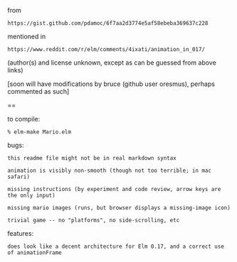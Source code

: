 from

    https://gist.github.com/pdamoc/6f7aa2d3774e5af58ebeba369637c228

mentioned in

    https://www.reddit.com/r/elm/comments/4ixati/animation_in_017/

(author(s) and license unknown, except as can be guessed from above links)

[soon will have modifications by bruce (github user oresmus), perhaps commented as such]

==

to compile:

    % elm-make Mario.elm

bugs:

    this readme file might not be in real markdown syntax

    animation is visibly non-smooth (though not too terrible; in mac safari)

    missing instructions (by experiment and code review, arrow keys are the only input)

    missing mario images (runs, but browser displays a missing-image icon)

    trivial game -- no "platforms", no side-scrolling, etc

features:

    does look like a decent architecture for Elm 0.17, and a correct use of animationFrame


